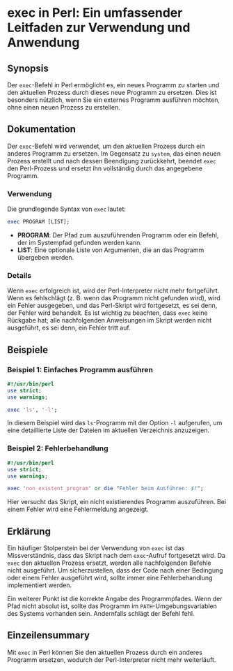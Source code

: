 <!--
Meta Description: # exec in Perl: Ein umfassender Leitfaden zur Verwendung und Anwendung ## Synopsis Der `exec`-Befehl in Perl ermöglicht es, ein neues Programm zu star...
Meta Keywords: exec, der, programm, perl, ein
-->

# exec in Perl: Ein umfassender Leitfaden zur Verwendung und Anwendung

## Synopsis
Der `exec`-Befehl in Perl ermöglicht es, ein neues Programm zu starten und den aktuellen Prozess durch dieses neue Programm zu ersetzen. Dies ist besonders nützlich, wenn Sie ein externes Programm ausführen möchten, ohne einen neuen Prozess zu erstellen.

## Dokumentation
Der `exec`-Befehl wird verwendet, um den aktuellen Prozess durch ein anderes Programm zu ersetzen. Im Gegensatz zu `system`, das einen neuen Prozess erstellt und nach dessen Beendigung zurückkehrt, beendet `exec` den Perl-Prozess und ersetzt ihn vollständig durch das angegebene Programm.

### Verwendung
Die grundlegende Syntax von `exec` lautet:

```perl
exec PROGRAM [LIST];
```

- **PROGRAM**: Der Pfad zum auszuführenden Programm oder ein Befehl, der im Systempfad gefunden werden kann.
- **LIST**: Eine optionale Liste von Argumenten, die an das Programm übergeben werden.

### Details
Wenn `exec` erfolgreich ist, wird der Perl-Interpreter nicht mehr fortgeführt. Wenn es fehlschlägt (z. B. wenn das Programm nicht gefunden wird), wird ein Fehler ausgegeben, und das Perl-Skript wird fortgesetzt, es sei denn, der Fehler wird behandelt. Es ist wichtig zu beachten, dass `exec` keine Rückgabe hat; alle nachfolgenden Anweisungen im Skript werden nicht ausgeführt, es sei denn, ein Fehler tritt auf.

## Beispiele
### Beispiel 1: Einfaches Programm ausführen

```perl
#!/usr/bin/perl
use strict;
use warnings;

exec 'ls', '-l';
```
In diesem Beispiel wird das `ls`-Programm mit der Option `-l` aufgerufen, um eine detaillierte Liste der Dateien im aktuellen Verzeichnis anzuzeigen.

### Beispiel 2: Fehlerbehandlung

```perl
#!/usr/bin/perl
use strict;
use warnings;

exec 'non_existent_program' or die "Fehler beim Ausführen: $!";
```
Hier versucht das Skript, ein nicht existierendes Programm auszuführen. Bei einem Fehler wird eine Fehlermeldung angezeigt.

## Erklärung
Ein häufiger Stolperstein bei der Verwendung von `exec` ist das Missverständnis, dass das Skript nach dem `exec`-Aufruf fortgesetzt wird. Da `exec` den aktuellen Prozess ersetzt, werden alle nachfolgenden Befehle nicht ausgeführt. Um sicherzustellen, dass der Code nach einer Bedingung oder einem Fehler ausgeführt wird, sollte immer eine Fehlerbehandlung implementiert werden.

Ein weiterer Punkt ist die korrekte Angabe des Programmpfades. Wenn der Pfad nicht absolut ist, sollte das Programm im `PATH`-Umgebungsvariablen des Systems vorhanden sein. Andernfalls schlägt der Befehl fehl.

## Einzeilensummary
Mit `exec` in Perl können Sie den aktuellen Prozess durch ein anderes Programm ersetzen, wodurch der Perl-Interpreter nicht mehr weiterläuft.